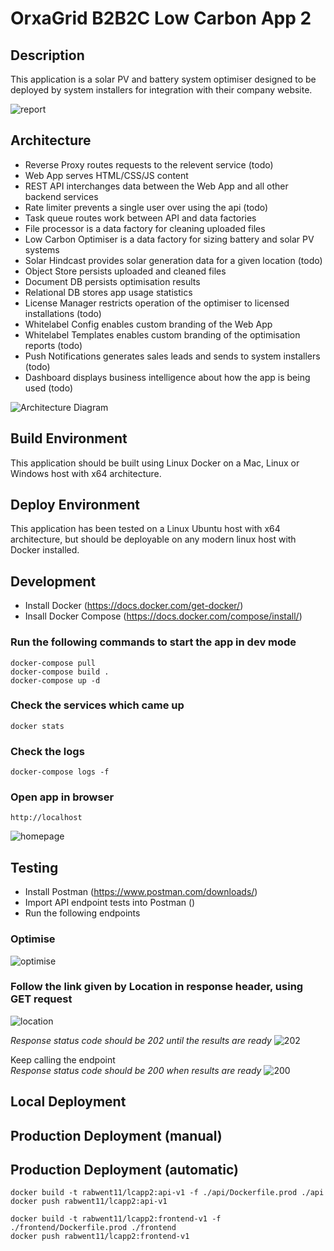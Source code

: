 
# OrxaGrid B2B2C Low Carbon App 2

## Description

This application is a solar PV and battery system optimiser designed to be
deployed by system installers for integration with their company website.

![report](img/report.png)

## Architecture

 - Reverse Proxy routes requests to the relevent service (todo)
 - Web App serves HTML/CSS/JS content
 - REST API interchanges data between the Web App and all other backend services
 - Rate limiter prevents a single user over using the api (todo)
 - Task queue routes work between API and data factories
 - File processor is a data factory for cleaning uploaded files
 - Low Carbon Optimiser is a data factory for sizing battery and solar PV systems
 - Solar Hindcast provides solar generation data for a given location (todo)
 - Object Store persists uploaded and cleaned files
 - Document DB persists optimisation results
 - Relational DB stores app usage statistics
 - License Manager restricts operation of the optimiser to licensed installations (todo)
 - Whitelabel Config enables custom branding of the Web App
 - Whitelabel Templates enables custom branding of the optimisation reports (todo)
 - Push Notifications generates sales leads and sends to system installers (todo)
 - Dashboard displays business intelligence about how the app is being used (todo)

![Architecture Diagram](architecture.png)

## Build Environment
This application should be built using Linux Docker on a Mac, Linux or Windows
host with x64 architecture.

## Deploy Environment
This application has been tested on a Linux Ubuntu host with x64 architecture,
but should be deployable on any modern linux host with Docker installed.

## Development
- Install Docker (https://docs.docker.com/get-docker/)
- Insall Docker Compose (https://docs.docker.com/compose/install/)  

### Run the following commands to start the app in dev mode
	docker-compose pull
	docker-compose build .
	docker-compose up -d


### Check the services which came up
 	docker stats

### Check the logs
	docker-compose logs -f

### Open app in browser
	http://localhost

![homepage](img/homepage.png)

## Testing
- Install Postman (https://www.postman.com/downloads/)
- Import API endpoint tests into Postman ()
- Run the following endpoints

### Optimise
![optimise](img/optimise.png)

### Follow the link given by Location in response header, using GET request
![location](img/location.png)

*Response status code should be 202 until the results are ready*
![202](img/202.png)

Keep calling the endpoint  
*Response status code should be 200 when results are ready*
![200](img/200.png)


## Local Deployment


## Production Deployment (manual)


## Production Deployment (automatic)


	docker build -t rabwent11/lcapp2:api-v1 -f ./api/Dockerfile.prod ./api
	docker push rabwent11/lcapp2:api-v1

	docker build -t rabwent11/lcapp2:frontend-v1 -f ./frontend/Dockerfile.prod ./frontend
	docker push rabwent11/lcapp2:frontend-v1
